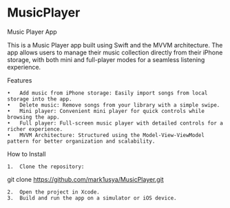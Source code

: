 # MusicPlayer
Music Player App

This is a Music Player app built using Swift and the MVVM architecture. The app allows users to manage their music collection directly from their iPhone storage, with both mini and full-player modes for a seamless listening experience.

Features

	•	Add music from iPhone storage: Easily import songs from local storage into the app.
	•	Delete music: Remove songs from your library with a simple swipe.
	•	Mini player: Convenient mini player for quick controls while browsing the app.
	•	Full player: Full-screen music player with detailed controls for a richer experience.
	•	MVVM Architecture: Structured using the Model-View-ViewModel pattern for better organization and scalability.

How to Install

	1.	Clone the repository:

git clone https://github.com/mark1usya/MusicPlayer.git


	2.	Open the project in Xcode.
	3.	Build and run the app on a simulator or iOS device.

